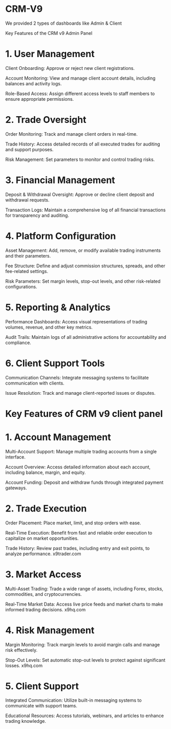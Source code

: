 # CRM-V9

We provided 2 types of dashboards like Admin & Client

Key Features of the CRM v9 Admin Panel

# 1. User Management

Client Onboarding: Approve or reject new client registrations.

Account Monitoring: View and manage client account details, including balances and activity logs.

Role-Based Access: Assign different access levels to staff members to ensure appropriate permissions.

# 2. Trade Oversight

Order Monitoring: Track and manage client orders in real-time.

Trade History: Access detailed records of all executed trades for auditing and support purposes.

Risk Management: Set parameters to monitor and control trading risks.

# 3. Financial Management

Deposit & Withdrawal Oversight: Approve or decline client deposit and withdrawal requests.

Transaction Logs: Maintain a comprehensive log of all financial transactions for transparency and auditing.

# 4. Platform Configuration

Asset Management: Add, remove, or modify available trading instruments and their parameters.

Fee Structure: Define and adjust commission structures, spreads, and other fee-related settings.

Risk Parameters: Set margin levels, stop-out levels, and other risk-related configurations.

# 5. Reporting & Analytics

Performance Dashboards: Access visual representations of trading volumes, revenue, and other key metrics.

Audit Trails: Maintain logs of all administrative actions for accountability and compliance.

# 6. Client Support Tools

Communication Channels: Integrate messaging systems to facilitate communication with clients.

Issue Resolution: Track and manage client-reported issues or disputes.


# Key Features of CRM v9 client panel

# 1. Account Management

Multi-Account Support: Manage multiple trading accounts from a single interface.

Account Overview: Access detailed information about each account, including balance, margin, and equity.

Account Funding: Deposit and withdraw funds through integrated payment gateways.

# 2. Trade Execution

Order Placement: Place market, limit, and stop orders with ease.

Real-Time Execution: Benefit from fast and reliable order execution to capitalize on market opportunities.

Trade History: Review past trades, including entry and exit points, to analyze performance.
x9trader.com

# 3. Market Access

Multi-Asset Trading: Trade a wide range of assets, including Forex, stocks, commodities, and cryptocurrencies.

Real-Time Market Data: Access live price feeds and market charts to make informed trading decisions.
x9hq.com

# 4. Risk Management

Margin Monitoring: Track margin levels to avoid margin calls and manage risk effectively.

Stop-Out Levels: Set automatic stop-out levels to protect against significant losses.
x9hq.com

# 5. Client Support

Integrated Communication: Utilize built-in messaging systems to communicate with support teams.

Educational Resources: Access tutorials, webinars, and articles to enhance trading knowledge.


